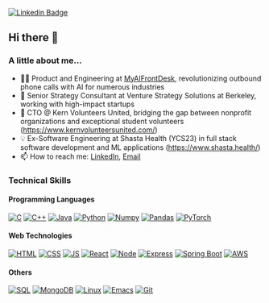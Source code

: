 <!-- ### Hi there 👋 -->
[![Linkedin Badge](https://img.shields.io/badge/LinkedIn-0077B5?style=for-the-badge&logo=linkedin&logoColor=white)](https://www.linkedin.com/in/aryan-vij-051825106/)

## Hi there 👋

### A little about me...
-  👨‍💻 Product and Engineering at [MyAIFrontDesk](https://www.myaifrontdesk.com/), revolutionizing outbound phone calls with AI for numerous industries
-  🥳 Senior Strategy Consultant at Venture Strategy Solutions at Berkeley, working with high-impact startups
-  👀 CTO @ Kern Volunteers United, bridging the gap between nonprofit organizations and exceptional student volunteers (https://www.kernvolunteersunited.com/)
-  💡 Ex-Software Engineering at Shasta Health (YCS23) in full stack software development and ML applications (https://www.shasta.health/)
-  📫 How to reach me: [LinkedIn](https://www.linkedin.com/in/arsh-malik/), [Email](mailto:aryanv0213@berkeley.edu)

### Technical Skills
#### Programming Languages
[![C](https://img.shields.io/badge/C-00599C?style=for-the-badge&logo=c&logoColor=white)](https://www.gnu.org/software/gnu-c-manual/gnu-c-manual.html) [![C++](https://img.shields.io/badge/C%2B%2B-00599C?style=for-the-badge&logo=c%2B%2B&logoColor=white)](https://isocpp.org/) [![Java](https://img.shields.io/badge/OpenJDK-ED8B00?style=for-the-badge&logo=openjdk&logoColor=white)](https://openjdk.org/)
[![Python](https://img.shields.io/badge/Python-FFD43B?style=for-the-badge&logo=python&logoColor=blue)](https://www.python.org/) [![Numpy](https://img.shields.io/badge/Numpy-777BB4?style=for-the-badge&logo=numpy&logoColor=white)](https://numpy.org/) [![Pandas](https://img.shields.io/badge/Pandas-2C2D72?style=for-the-badge&logo=pandas&logoColor=white)](https://pandas.pydata.org/) [![PyTorch](https://img.shields.io/badge/PyTorch-EE4C2C?style=for-the-badge&logo=pytorch&logoColor=white)](https://pytorch.org/)

#### Web Technologies
[![HTML](https://img.shields.io/badge/HTML5-E34F26?style=for-the-badge&logo=html5&logoColor=white)](https://developer.mozilla.org/en-US/docs/Glossary/HTML5) [![CSS](https://img.shields.io/badge/CSS3-1572B6?style=for-the-badge&logo=css3&logoColor=white)](https://developer.mozilla.org/en-US/docs/Web/CSS) [![JS](https://img.shields.io/badge/JavaScript-323330?style=for-the-badge&logo=javascript&logoColor=F7DF1E)](https://developer.mozilla.org/en-US/docs/Web/JavaScript) [![React](https://img.shields.io/badge/React-20232A?style=for-the-badge&logo=react&logoColor=61DAFB "react")](https://react.dev/) [![Node](https://img.shields.io/badge/Node.js-339933?style=for-the-badge&logo=nodedotjs&logoColor=white)](https://nodejs.org/en) [![Express](https://img.shields.io/badge/Express.js-000000?style=for-the-badge&logo=express&logoColor=white)](https://expressjs.com/) [![Spring Boot](https://img.shields.io/badge/Spring_Boot-F2F4F9?style=for-the-badge&logo=spring-boot)](https://spring.io/projects/spring-boot) [![AWS](https://img.shields.io/badge/Amazon_AWS-FF9900?style=for-the-badge&logo=amazonaws&logoColor=white)](https://aws.amazon.com/)

#### Others
[![SQL](https://img.shields.io/badge/MySQL-005C84?style=for-the-badge&logo=mysql&logoColor=white)](https://www.mysql.com/) [![MongoDB](https://img.shields.io/badge/MongoDB-4EA94B?style=for-the-badge&logo=mongodb&logoColor=white)](https://www.mongodb.com/) [![Linux](https://img.shields.io/badge/Linux-FCC624?style=for-the-badge&logo=linux&logoColor=black)](https://www.gnu.org/gnu/linux-and-gnu.en.html) [![Emacs](https://img.shields.io/badge/Emacs-%237F5AB6.svg?&style=for-the-badge&logo=gnu-emacs&logoColor=white)](https://www.gnu.org/software/emacs/) [![Git](https://img.shields.io/badge/GIT-E44C30?style=for-the-badge&logo=git&logoColor=white)](https://git-scm.com/)
